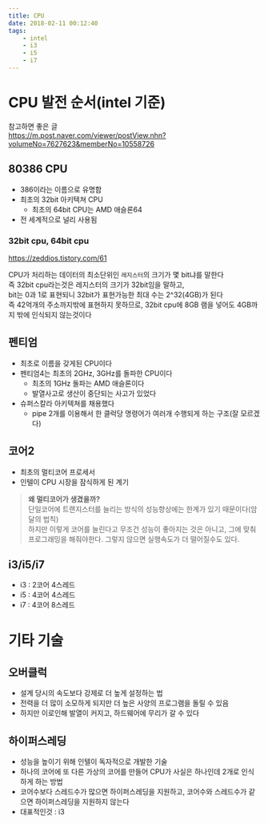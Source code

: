 ```yaml
---
title: CPU
date: 2018-02-11 00:12:40
tags:
    - intel
    - i3
    - i5
    - i7
---
```


# CPU 발전 순서(intel 기준)
참고하면 좋은 글  
<https://m.post.naver.com/viewer/postView.nhn?volumeNo=7627623&memberNo=10558726>  

## 80386 CPU  
- 386이라는 이름으로 유명함  
- 최초의 32bit 아키텍쳐 CPU  
    - 최초의 64bit CPU는 AMD 애슬론64
- 전 세계적으로 널리 사용됨  

### 32bit cpu, 64bit cpu  
<https://zeddios.tistory.com/61>  

CPU가 처리하는 데이터의 최소단위인 `레지스터`의 크기가 몇 bit냐를 말한다  
즉 32bit cpu라는것은 레지스터의 크기가 32bit임을 말하고,  
bit는 0과 1로 표현되니 32bit가 표현가능한 최대 수는 2^32(4GB)가 된다  
즉 42억개의 주소까지밖에 표현하지 못하므로, 32bit cpu에 8GB 램을 넣어도 4GB까지 밖에 인식되지 않는것이다  

## 펜티엄
- 최초로 이름을 갖게된 CPU이다
- 펜티엄4는 최초의 2GHz, 3GHz를 돌파한 CPU이다  
    - 최초의 1GHz 돌파는 AMD 애슬론이다
    - 발열사고로 생산이 중단되는 사고가 있었다  
- 슈퍼스칼라 아키텍쳐를 채용했다  
    - pipe 2개를 이용해서 한 클럭당 명령어가 여러개 수행되게 하는 구조(잘 모르겠다)  

## 코어2  
- 최초의 멀티코어 프로세서  
- 인텔이 CPU 시장을 잠식하게 된 계기  

> **왜 멀티코어가 생겼을까?**  
> 단일코어에 트랜지스터를 늘리는 방식의 성능향상에는 한계가 있기 때문이다(암달의 법칙)  
> 하지만 이렇게 코어를 늘린다고 무조건 성능이 좋아지는 것은 아니고, 그에 맞춰 프로그래밍을 해줘야한다. 그렇지 않으면 실행속도가 더 떨어질수도 있다.  

## i3/i5/i7  
- i3 : 2코어 4스레드  
- i5 : 4코어 4스레드  
- i7 : 4코어 8스레드  

# 기타 기술  
## 오버클럭  
- 설계 당시의 속도보다 강제로 더 높게 설정하는 법  
- 전력을 더 많이 소모하게 되지만 더 높은 사양의 프로그램을 돌릴 수 있음  
- 하지만 이로인해 발열이 커지고, 하드웨어에 무리가 갈 수 있다  

## 하이퍼스레딩  
- 성능을 높이기 위해 인텔이 독자적으로 개발한 기술  
- 하나의 코어에 또 다른 가상의 코어를 만들어 CPU가 사실은 하나인데 2개로 인식하게 하는 방법  
- 코어수보다 스레드수가 많으면 하이퍼스레딩을 지원하고, 코어수와 스레드수가 같으면 하이퍼스레딩을 지원하지 않는다  
- 대표적인것 : i3  

<!-- more -->